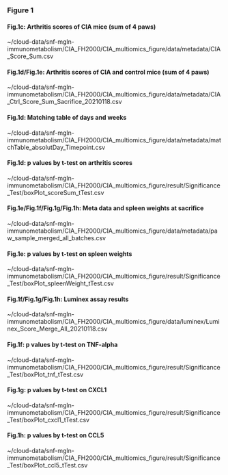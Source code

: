 ### Figure 1
#### Fig.1c: Arthritis scores of CIA mice (sum of 4 paws)
~/cloud-data/snf-mgln-immunometabolism/CIA_FH2000/CIA_multiomics_figure/data/metadata/CIA_Score_Sum.csv

#### Fig.1d/Fig.1e: Arthritis scores of CIA and control mice (sum of 4 paws)
~/cloud-data/snf-mgln-immunometabolism/CIA_FH2000/CIA_multiomics_figure/data/metadata/CIA_Ctrl_Score_Sum_Sacrifice_20210118.csv

#### Fig.1d: Matching table of days and weeks
~/cloud-data/snf-mgln-immunometabolism/CIA_FH2000/CIA_multiomics_figure/data/metadata/matchTable_absolutDay_Timepoint.csv

#### Fig.1d: p values by t-test on arthritis scores
~/cloud-data/snf-mgln-immunometabolism/CIA_FH2000/CIA_multiomics_figure/result/Significance_Test/boxPlot_scoreSum_tTest.csv

#### Fig.1e/Fig.1f/Fig.1g/Fig.1h: Meta data and spleen weights at sacrifice
~/cloud-data/snf-mgln-immunometabolism/CIA_FH2000/CIA_multiomics_figure/data/metadata/paw_sample_merged_all_batches.csv

#### Fig.1e: p values by t-test on spleen weights
~/cloud-data/snf-mgln-immunometabolism/CIA_FH2000/CIA_multiomics_figure/result/Significance_Test/boxPlot_spleenWeight_tTest.csv

#### Fig.1f/Fig.1g/Fig.1h: Luminex assay results
~/cloud-data/snf-mgln-immunometabolism/CIA_FH2000/CIA_multiomics_figure/data/luminex/Luminex_Score_Merge_All_20210118.csv

#### Fig.1f: p values by t-test on TNF-alpha
~/cloud-data/snf-mgln-immunometabolism/CIA_FH2000/CIA_multiomics_figure/result/Significance_Test/boxPlot_tnf_tTest.csv

#### Fig.1g: p values by t-test on CXCL1
~/cloud-data/snf-mgln-immunometabolism/CIA_FH2000/CIA_multiomics_figure/result/Significance_Test/boxPlot_cxcl1_tTest.csv

#### Fig.1h: p values by t-test on CCL5
~/cloud-data/snf-mgln-immunometabolism/CIA_FH2000/CIA_multiomics_figure/result/Significance_Test/boxPlot_ccl5_tTest.csv
